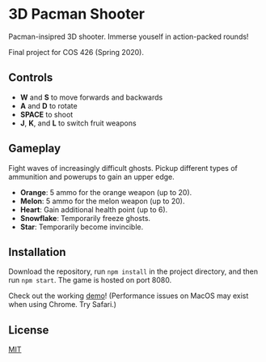 # 3D Pacman Shooter

Pacman-insipred 3D shooter. Immerse youself in action-packed rounds!

Final project for COS 426 (Spring 2020).

## Controls
* **W** and **S** to move forwards and backwards
* **A** and **D** to rotate
* **SPACE** to shoot
* **J**, **K**, and **L** to switch fruit weapons

## Gameplay
Fight waves of increasingly difficult ghosts. Pickup different types of ammunition
and powerups to gain an upper edge.

* **Orange**: 5 ammo for the orange weapon (up to 20).
* **Melon**: 5 ammo for the melon weapon (up to 20).
* **Heart**: Gain additional health point (up to 6).
* **Snowflake**: Temporarily freeze ghosts.
* **Star**: Temporarily become invincible.

## Installation
Download the repository, run `npm install` in the project directory, and then
run `npm start`. The game is hosted on port 8080.

Check out the working [demo](http://jzhu379.github.io/Pacman3D/)! (Performance
issues on MacOS may exist when using Chrome. Try Safari.)

## License
[MIT](./LICENSE)

